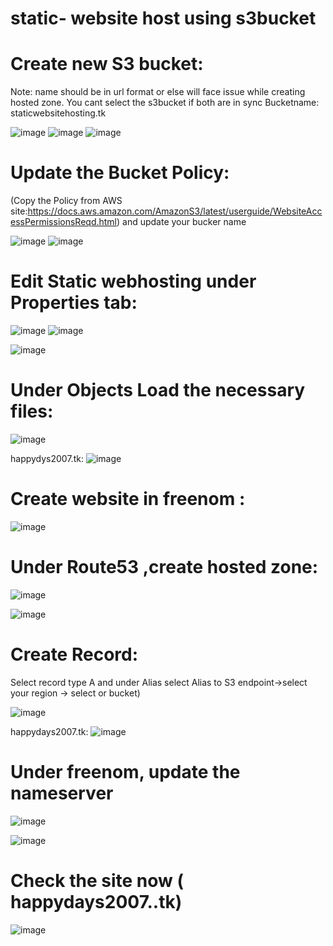 # static- website host using s3bucket 

# Create new S3 bucket:

  Note: name should be in url format or else will face issue while creating hosted zone. You cant select the s3bucket if both are in sync
  Bucketname: staticwebsitehosting.tk 
 
![image](https://user-images.githubusercontent.com/54719289/112372483-c40d5f00-8cd7-11eb-99bf-3f36218fc9f6.png)
![image](https://user-images.githubusercontent.com/54719289/112372242-70027a80-8cd7-11eb-9352-344ee9f117fd.png)
![image](https://user-images.githubusercontent.com/54719289/112372314-8d374900-8cd7-11eb-8673-1ec2a0a205c8.png)


# Update the Bucket Policy: 

  (Copy the Policy from AWS site:https://docs.aws.amazon.com/AmazonS3/latest/userguide/WebsiteAccessPermissionsReqd.html)
  and update your bucker name

![image](https://user-images.githubusercontent.com/54719289/112372648-f61ec100-8cd7-11eb-80fc-7a3ff4656c86.png)
![image](https://user-images.githubusercontent.com/54719289/112372765-1b133400-8cd8-11eb-96d5-8ebc7d60bf97.png)


# Edit Static webhosting under Properties tab:

![image](https://user-images.githubusercontent.com/54719289/112373019-6af1fb00-8cd8-11eb-94d3-c31fbd2a6597.png)
![image](https://user-images.githubusercontent.com/54719289/112373064-747b6300-8cd8-11eb-8e0b-9562a1a6f9af.png)

![image](https://user-images.githubusercontent.com/54719289/112373218-9c6ac680-8cd8-11eb-8af1-67f72a0cf5f9.png)


# Under Objects Load the necessary files:

![image](https://user-images.githubusercontent.com/54719289/112373319-bad0c200-8cd8-11eb-970b-2b54b94a9b02.png)

happydys2007.tk:
![image](https://user-images.githubusercontent.com/54719289/112383378-f40f2f00-8ce4-11eb-8544-4168d6eadef2.png)


# Create website in freenom :

![image](https://user-images.githubusercontent.com/54719289/112377482-b8bd3200-8cdd-11eb-8229-4ed0a9ee2e12.png)

# Under Route53 ,create hosted zone:
![image](https://user-images.githubusercontent.com/54719289/112378985-84e30c00-8cdf-11eb-9f2d-e6591cf3a68c.png)

![image](https://user-images.githubusercontent.com/54719289/112379089-a17f4400-8cdf-11eb-95d8-9f4187aaf1ef.png)

# Create Record:
  Select record type A and under Alias select Alias to S3 endpoint->select your region -> select or bucket) 

![image](https://user-images.githubusercontent.com/54719289/112379151-b3f97d80-8cdf-11eb-837f-fa5c22fc5277.png)

happydays2007.tk:
![image](https://user-images.githubusercontent.com/54719289/112383254-c924db00-8ce4-11eb-91bf-66ab3f81e2b8.png)


# Under freenom, update the nameserver

![image](https://user-images.githubusercontent.com/54719289/112379244-d2f80f80-8cdf-11eb-9119-7bac3fa47192.png)

![image](https://user-images.githubusercontent.com/54719289/112379589-3b46f100-8ce0-11eb-8a15-8eddee6b0856.png)


# Check the site now ( happydays2007..tk)

![image](https://user-images.githubusercontent.com/54719289/112383087-97ac0f80-8ce4-11eb-976a-6cfddf3b6a3d.png)









